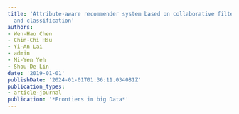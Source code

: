 ```yaml
---
title: 'Attribute-aware recommender system based on collaborative filtering: Survey
  and classification'
authors:
- Wen-Hao Chen
- Chin-Chi Hsu
- Yi-An Lai
- admin
- Mi-Yen Yeh
- Shou-De Lin
date: '2019-01-01'
publishDate: '2024-01-01T01:36:11.034081Z'
publication_types:
- article-journal
publication: '*Frontiers in big Data*'
---
```

